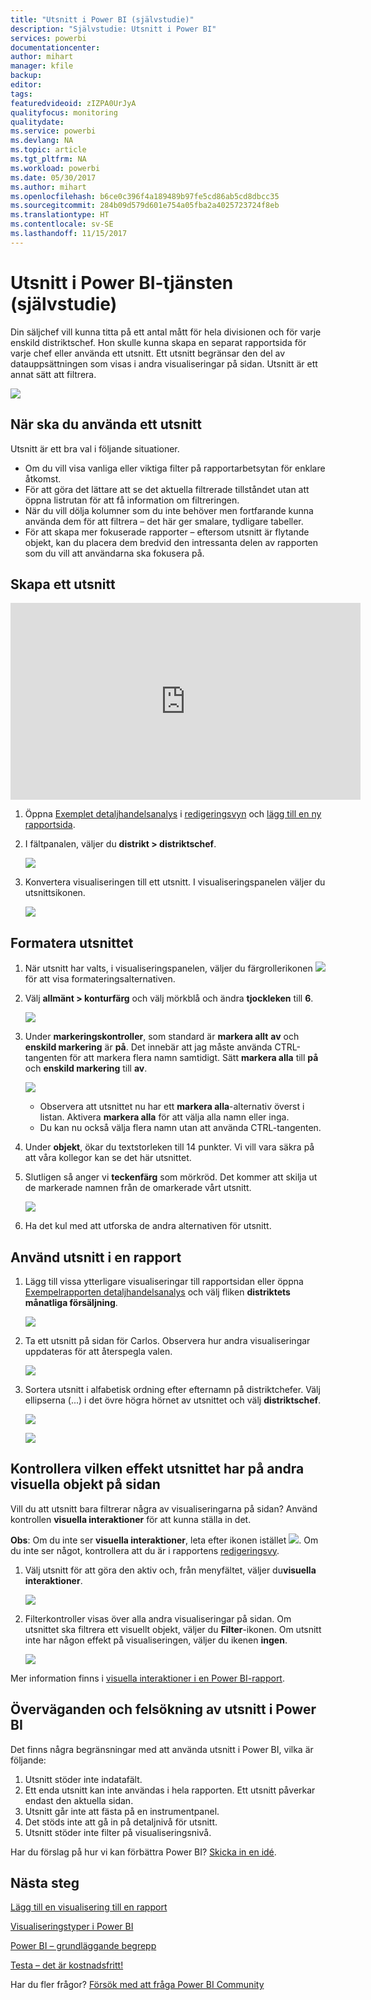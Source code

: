 ```yaml
---
title: "Utsnitt i Power BI (självstudie)"
description: "Självstudie: Utsnitt i Power BI"
services: powerbi
documentationcenter: 
author: mihart
manager: kfile
backup: 
editor: 
tags: 
featuredvideoid: zIZPA0UrJyA
qualityfocus: monitoring
qualitydate: 
ms.service: powerbi
ms.devlang: NA
ms.topic: article
ms.tgt_pltfrm: NA
ms.workload: powerbi
ms.date: 05/30/2017
ms.author: mihart
ms.openlocfilehash: b6ce0c396f4a189489b97fe5cd86ab5cd8dbcc35
ms.sourcegitcommit: 284b09d579d601e754a05fba2a4025723724f8eb
ms.translationtype: HT
ms.contentlocale: sv-SE
ms.lasthandoff: 11/15/2017
---
```

# <a name="slicers-in-power-bi-service-tutorial"></a>Utsnitt i Power BI-tjänsten (självstudie)
Din säljchef vill kunna titta på ett antal mått för hela divisionen och för varje enskild distriktschef. Hon skulle kunna skapa en separat rapportsida för varje chef eller använda ett utsnitt. Ett utsnitt begränsar den del av datauppsättningen som visas i andra visualiseringar på sidan.  Utsnitt är ett annat sätt att filtrera.

![](media/power-bi-visualization-slicers/slicer2.gif)

## <a name="when-to-use-a-slicer"></a>När ska du använda ett utsnitt
Utsnitt är ett bra val i följande situationer.

* Om du vill visa vanliga eller viktiga filter på rapportarbetsytan för enklare åtkomst.
* För att göra det lättare att se det aktuella filtrerade tillståndet utan att öppna listrutan för att få information om filtreringen.
* När du vill dölja kolumner som du inte behöver men fortfarande kunna använda dem för att filtrera – det här ger smalare, tydligare tabeller.
* För att skapa mer fokuserade rapporter – eftersom utsnitt är flytande objekt, kan du placera dem bredvid den intressanta delen av rapporten som du vill att användarna ska fokusera på.

## <a name="create-a-slicer"></a>Skapa ett utsnitt
<iframe width="560" height="315" src="https://www.youtube.com/embed/zIZPA0UrJyA" frameborder="0" allowfullscreen></iframe>


1. Öppna [Exemplet detaljhandelsanalys](sample-retail-analysis.md) i [redigeringsvyn](service-interact-with-a-report-in-editing-view.md) och [lägg till en ny rapportsida](power-bi-report-add-page.md).
2. I fältpanalen, väljer du **distrikt > distriktschef**.
   
    ![](media/power-bi-visualization-slicers/pbi_slicer_chartfirst.png)
3. Konvertera visualiseringen till ett utsnitt. I visualiseringspanelen väljer du utsnittsikonen.
   
    ![](media/power-bi-visualization-slicers/pbi_slicer_select.png)

## <a name="format-the-slicer"></a>Formatera utsnittet
1. När utsnitt har valts, i visualiseringspanelen, väljer du färgrollerikonen ![](media/power-bi-visualization-slicers/power-bi-paintroller.png) för att visa formateringsalternativen.
2. Välj **allmänt > konturfärg** och välj mörkblå och ändra **tjockleken** till **6**.
   
    ![](media/power-bi-visualization-slicers/pbi_slicer_outline2.png)
3. Under **markeringskontroller**, som standard är **markera allt** **av** och **enskild markering** är **på**. Det innebär att jag måste använda CTRL-tangenten för att markera flera namn samtidigt. Sätt **markera alla** till **på** och **enskild markering** till **av**.
   
    ![](media/power-bi-visualization-slicers/pbi_slicer_selectioncontrols2.png)
   
   * Observera att utsnittet nu har ett **markera alla**-alternativ överst i listan. Aktivera **markera alla** för att välja alla namn eller inga.
   * Du kan nu också välja flera namn utan att använda CTRL-tangenten.
4. Under **objekt**, ökar du textstorleken till 14 punkter.  Vi vill vara säkra på att våra kollegor kan se det här utsnittet.
5. Slutligen så anger vi **teckenfärg** som mörkröd.  Det kommer att skilja ut de markerade namnen från de omarkerade vårt utsnitt.
   
    ![](media/power-bi-visualization-slicers/pbi_slicer_font2.png)
6. Ha det kul med att utforska de andra alternativen för utsnitt.

## <a name="use-the-slicer-in-a-report"></a>Använd utsnitt i en rapport
1. Lägg till vissa ytterligare visualiseringar till rapportsidan eller öppna [Exempelrapporten detaljhandelsanalys](sample-retail-analysis.md) och välj fliken **distriktets månatliga försäljning**.
   
    ![](media/power-bi-visualization-slicers/power-bi-retail-sample.png)
2. Ta ett utsnitt på sidan för Carlos. Observera hur andra visualiseringar uppdateras för att återspegla valen.
   
    ![](media/power-bi-visualization-slicers/slicer2.gif)
3. Sortera utsnitt i alfabetisk ordning efter efternamn på distriktchefer.  Välj ellipserna (...) i det övre högra hörnet av utsnittet och välj **distriktschef**.
   
    ![](media/power-bi-visualization-slicers/pbi_slicer_sort2.png)
   
    ![](media/power-bi-visualization-slicers/pbi_slicer_sorted.png)

## <a name="control-what-effect-the-slicer-has-on-other-visuals-on-the-page"></a>Kontrollera vilken effekt utsnittet har på andra visuella objekt på sidan
Vill du att utsnitt bara filtrerar några av visualiseringarna på sidan?  Använd kontrollen **visuella interaktioner** för att kunna ställa in det.

**Obs**: Om du inte ser **visuella interaktioner**, leta efter ikonen istället ![](media/power-bi-visualization-slicers/power-bi-slicer-visual-interactions.png). Om du inte ser något, kontrollera att du är i rapportens [redigeringsvy](service-reading-view-and-editing-view.md).

1. Välj utsnitt för att göra den aktiv och, från menyfältet, väljer du**visuella interaktioner**.
   
    ![](media/power-bi-visualization-slicers/pbi-slicer-interactions.png)
2. Filterkontroller visas över alla andra visualiseringar på sidan. Om utsnittet ska filtrera ett visuellt objekt, väljer du **Filter**-ikonen.  Om utsnitt inte har någon effekt på visualiseringen, väljer du ikenen **ingen**.
   
    ![](media/power-bi-visualization-slicers/filter-controls.png)

Mer information finns i [visuella interaktioner i en Power BI-rapport](service-reports-visual-interactions.md).

## <a name="considerations-and-troubleshooting-slicers-in-power-bi"></a>Överväganden och felsökning av utsnitt i Power BI
Det finns några begränsningar med att använda utsnitt i Power BI, vilka är följande:

1. Utsnitt stöder inte indatafält.
2. Ett enda utsnitt kan inte användas i hela rapporten. Ett utsnitt påverkar endast den aktuella sidan.
3. Utsnitt går inte att fästa på en instrumentpanel.
4. Det stöds inte att gå in på detaljnivå för utsnitt.    
5. Utsnitt stöder inte filter på visualiseringsnivå.

Har du förslag på hur vi kan förbättra Power BI? [Skicka in en idé](https://ideas.powerbi.com/forums/265200-power-bi-ideas).

## <a name="next-steps"></a>Nästa steg
 [Lägg till en visualisering till en rapport](power-bi-report-add-visualizations-i.md)

 [Visualiseringstyper i Power BI](power-bi-visualization-types-for-reports-and-q-and-a.md)

 [Power BI – grundläggande begrepp](service-basic-concepts.md)

[Testa – det är kostnadsfritt!](https://powerbi.com/)

Har du fler frågor? [Försök med att fråga Power BI Community](http://community.powerbi.com/)

